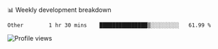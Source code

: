 📊 Weekly development breakdown
<!--START_SECTION:waka-->

```text
Other        1 hr 30 mins    ███████████████▒░░░░░░░░░   61.99 %
```

<!--END_SECTION:waka-->

<img src="https://gpvc.arturio.dev/iqbalfasri" alt="Profile views"/>
